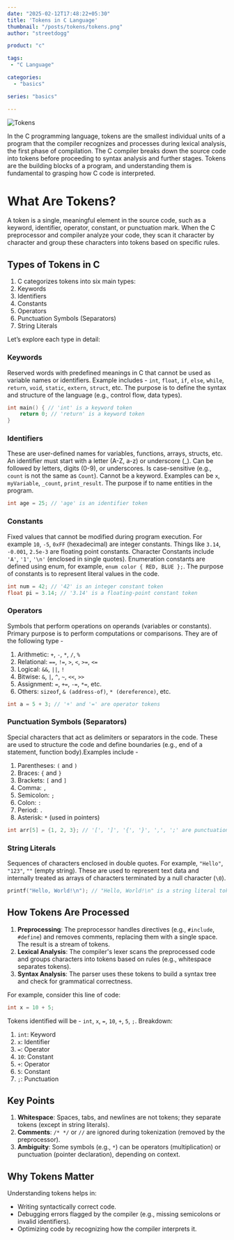 ```yaml
---
date: "2025-02-12T17:48:22+05:30"
title: 'Tokens in C Language'
thumbnail: "/posts/tokens/tokens.png"
author: "streetdogg"

product: "c"

tags:
 - "C Language"

categories:
  - "basics"

series: "basics"

---
```


![](/posts/tokens/tokens.png "Tokens")

In the C programming language, tokens are the smallest individual units of a program that the compiler recognizes and processes during lexical analysis, the first phase of compilation. The C compiler breaks down the source code into tokens before proceeding to syntax analysis and further stages. Tokens are the building blocks of a program, and understanding them is fundamental to grasping how C code is interpreted.

<!--more-->

# What Are Tokens?

A token is a single, meaningful element in the source code, such as a keyword, identifier, operator, constant, or punctuation mark. When the C preprocessor and compiler analyze your code, they scan it character by character and group these characters into tokens based on specific rules.

## Types of Tokens in C
1. C categorizes tokens into six main types:
1. Keywords
1. Identifiers
1. Constants
1. Operators
1. Punctuation Symbols (Separators)
1. String Literals

Let’s explore each type in detail:

### Keywords

Reserved words with predefined meanings in C that cannot be used as variable names or identifiers. Example includes - `int`, `float`, `if`, `else`, `while`, `return`, `void`, `static`, `extern`, `struct`, etc. The purpose is to define the syntax and structure of the language (e.g., control flow, data types).

```c
int main() { // 'int' is a keyword token
    return 0; // 'return' is a keyword token
}
```

### Identifiers

These are user-defined names for variables, functions, arrays, structs, etc. An identifier must start with a letter (A-Z, a-z) or underscore (_). Can be followed by letters, digits (0-9), or underscores. Is case-sensitive (e.g., `count` is not the same as `Count`). Cannot be a keyword. Examples can be `x`, `myVariable`, `_count`, `print_result`. The purpose if to name entities in the program.
```c
int age = 25; // 'age' is an identifier token
```

### Constants

Fixed values that cannot be modified during program execution. For example `10`, `-5`, `0xFF` (hexadecimal) are integer constants. Things like `3.14`, `-0.001`, `2.5e-3` are floating point constants. Character Constants include `'A'`, `'1'`, `'\n'` (enclosed in single quotes). Enumeration constants are defined using enum, for example, `enum color { RED, BLUE };`. The purpose of constants is to represent literal values in the code.

```c
int num = 42; // '42' is an integer constant token
float pi = 3.14; // '3.14' is a floating-point constant token
```

### Operators

Symbols that perform operations on operands (variables or constants). Primary purpose is to perform computations or comparisons. They are of the following type -
1. Arithmetic: `+`, `-`, `*`, `/`, `%`
1. Relational: `==`, `!=`, `>`, `<`, `>=`, `<=`
1. Logical: `&&`, `||`, `!`
1. Bitwise: `&`, `|`, `^`, `~`, `<<`, `>>`
1. Assignment: `=`, `+=`, `-=`, `*=`, etc.
1. Others: `sizeof`, `& (address-of)`, `* (dereference)`, etc.

```c
int a = 5 + 3; // '+' and '=' are operator tokens
```

### Punctuation Symbols (Separators)

Special characters that act as delimiters or separators in the code. These are used to structure the code and define boundaries (e.g., end of a statement, function body).Examples include -
1. Parentheses: `(` and `)`
1. Braces: `{` and `}`
1. Brackets: `[` and `]`
1. Comma: `,`
1. Semicolon: `;`
1. Colon: `:`
1. Period: `.`
1. Asterisk: `*` (used in pointers)

```c
int arr[5] = {1, 2, 3}; // '[', ']', '{', '}', ',', ';' are punctuation tokens
```

### String Literals

Sequences of characters enclosed in double quotes. For example, `"Hello"`, `"123"`, `""` (empty string). These are used to represent text data and internally treated as arrays of characters terminated by a null character (`\0`).
```c
printf("Hello, World!\n"); // "Hello, World!\n" is a string literal token
```

## How Tokens Are Processed

1. **Preprocessing**: The preprocessor handles directives (e.g., `#include`, `#define`) and removes comments, replacing them with a single space. The result is a stream of tokens.
1. **Lexical Analysis**: The compiler's lexer scans the preprocessed code and groups characters into tokens based on rules (e.g., whitespace separates tokens).
1. **Syntax Analysis**: The parser uses these tokens to build a syntax tree and check for grammatical correctness.

For example, consider this line of code:
```c
int x = 10 + 5;
```

Tokens identified will be - `int`, `x`, `=`, `10`, `+`, `5`, `;`. Breakdown:
1. `int`: Keyword
1. `x`: Identifier
1. `=`: Operator
1. `10`: Constant
1. `+`: Operator
1. `5`: Constant
1. `;`: Punctuation

## Key Points
1. **Whitespace**: Spaces, tabs, and newlines are not tokens; they separate tokens (except in string literals).
1. **Comments**: `/* */` or `//` are ignored during tokenization (removed by the preprocessor).
1. **Ambiguity**: Some symbols (e.g., `*`) can be operators (multiplication) or punctuation (pointer declaration), depending on context.

## Why Tokens Matter
Understanding tokens helps in:
- Writing syntactically correct code.
- Debugging errors flagged by the compiler (e.g., missing semicolons or invalid identifiers).
- Optimizing code by recognizing how the compiler interprets it.
